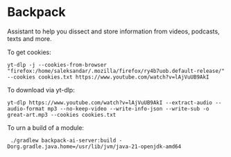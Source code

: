 # Backpack
Assistant to help you dissect and store information from videos, podcasts, texts and more.

To get cookies:
```
yt-dlp -j --cookies-from-browser "firefox:/home/saleksandar/.mozilla/firefox/ry4b7uob.default-release/" --cookies cookies.txt https://www.youtube.com/watch?v=lAjVuUB9AkI
```

To download via yt-dlp:
```
yt-dlp https://www.youtube.com/watch?v=lAjVuUB9AkI --extract-audio --audio-format mp3 --no-keep-video --write-info-json --write-sub -o great-art.mp3 --cookies cookies.txt
```

To urn a build of a module:
```
 ./gradlew backpack-ai-server:build -Dorg.gradle.java.home=/usr/lib/jvm/java-21-openjdk-amd64
```